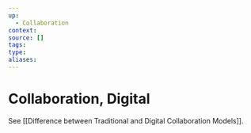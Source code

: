 ```yaml
---
up:
  - Collaboration
context:
source: []
tags:
type:
aliases:
---
```


# Collaboration, Digital

See [[Difference between Traditional and Digital Collaboration Models]].
